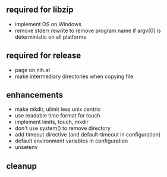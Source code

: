 ## required for libzip

* implement OS on Windows
* remove stderr rewrite to remove program name if argv[0] is deterministic on all platforms

## required for release

* page on nih.at
* make intermediary directories when copying file

## enhancements

* make mkdir, ulimit less unix centric
* use readable time format for touch
* implement limits, touch, mkdir
* don't use system() to remove directory
* add timeout directive (and default-timeout in configuration)
* default environment variables in configuration
* unsetenv

## cleanup

